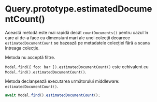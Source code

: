 # Query.prototype.estimatedDocumentCount()

Această metodă este mai rapidă decât `countDocuments()` pentru cazul în care ai de-a face cu dimensiuni mari ale unei colecții deoarece `estimatedDocumentCount` se bazează pe metadatele colecției fără a scana întreaga colecție.

Metoda nu acceptă filtre.

`Model.find({ foo: bar }).estimatedDocumentCount()` este echivalent cu `Model.find().estimatedDocumentCount()`.

Metoda declanșează executarea următorului middleware: `estimatedDocumentCount()`.

```javascript
await Model.find().estimatedDocumentCount();
```
